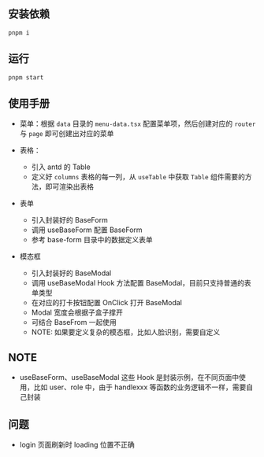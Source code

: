 ## 安装依赖
```
pnpm i
```

## 运行
```
pnpm start
```

## 使用手册
- 菜单：根据 `data` 目录的 `menu-data.tsx` 配置菜单项，然后创建对应的 `router` 与 `page` 即可创建出对应的菜单

- 表格：
  - 引入 antd 的 Table
  - 定义好 `columns` 表格的每一列，从 `useTable` 中获取 `Table` 组件需要的方法，即可渲染出表格

- 表单
  - 引入封装好的 BaseForm
  - 调用 useBaseForm 配置 BaseForm
  - 参考 base-form 目录中的数据定义表单

- 模态框
  - 引入封装好的 BaseModal
  - 调用 useBaseModal Hook 方法配置 BaseModal，目前只支持普通的表单类型
  - 在对应的打卡按钮配置 OnClick 打开 BaseModal
  - Modal 宽度会根据子盒子撑开
  - 可结合 BaseFrom 一起使用
  - NOTE: 如果要定义复杂的模态框，比如人脸识别，需要自定义

## NOTE
- useBaseForm、useBaseModal 这些 Hook 是封装示例，在不同页面中使用，比如 user、role 中，由于 handlexxx 等函数的业务逻辑不一样，需要自己封装

## 问题

- login 页面刷新时 loading 位置不正确

